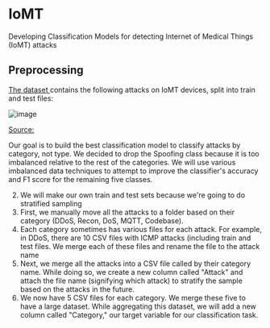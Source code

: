 # IoMT
Developing Classification Models for detecting Internet of Medical Things (IoMT) attacks

## Preprocessing

[The dataset ](https://www.unb.ca/cic/datasets/iomt-dataset-2024.html) contains the following attacks on IoMT devices, split into train and test files:

![image](https://github.com/keshavramesh23/IoMT/assets/106554196/a78f40fb-fe01-4f93-ba25-c3a35951e1f8)

[Source:](https://www.preprints.org/manuscript/202402.0898/v1)

Our goal is to build the best classification model to classify attacks by category, not type. We decided to drop the Spoofing class because it is too imbalanced relative to the rest of the categories. We will use various imbalanced data techniques to attempt to improve the classifier's accuracy and F1 score for the remaining five classes.

2. We will make our own train and test sets because we're going to do stratified sampling
  1. First, we manually move all the attacks to a folder based on their category (DDoS, Recon, DoS, MQTT, Codebase).
  2. Each category sometimes has various files for each attack. For example, in DDoS, there are 10 CSV files with ICMP attacks (including train and test files. We merge each of these files and rename the file to the attack name
  3. Next, we merge all the attacks into a CSV file called by their category name. While doing so, we create a new column called "Attack" and attach the file name (signifying which attack) to stratify the sample based on the attacks in the future.
  4. We now have 5 CSV files for each category. We merge these five to have a large dataset. While aggregating this dataset, we will add a new column called "Category," our target variable for our classification task. 


  

